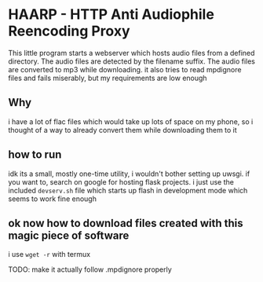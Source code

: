 # HAARP - HTTP Anti Audiophile Reencoding Proxy

This little program starts a webserver which hosts audio files from a defined directory. The audio files are detected by the filename suffix. The audio files are converted to mp3 while downloading. it also tries to read mpdignore files and fails miserably, but my requirements are low enough

## Why
i have a lot of flac files which would take up lots of space on my phone, so i thought of a way to already convert them while downloading them to it

## how to run

idk its a small, mostly one-time utility, i wouldn't bother setting up uwsgi. if you want to, search on google for hosting flask projects. i just use the included `devserv.sh` file which starts up flash in development mode which seems to work fine enough

## ok now how to download files created with this magic piece of software

i use `wget -r` with termux


TODO: make it actually follow .mpdignore properly